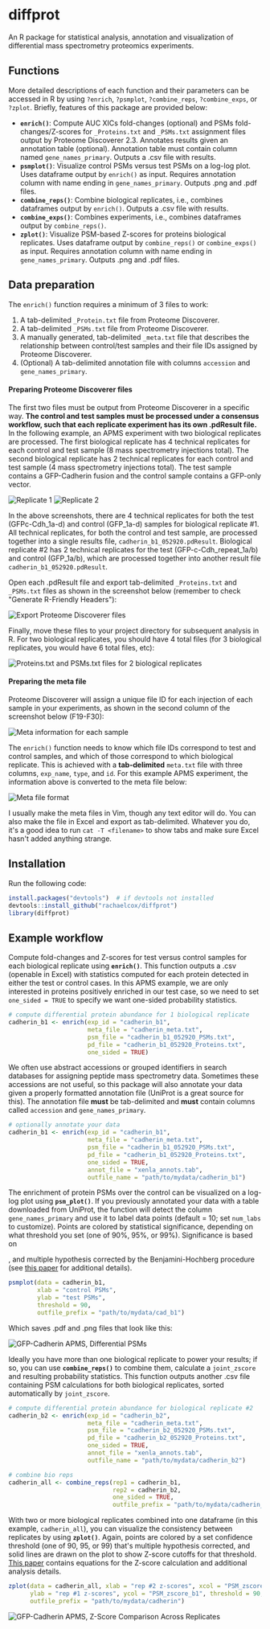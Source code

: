 # diffprot
An R package for statistical analysis, annotation and visualization of differential mass spectrometry proteomics experiments.

## Functions
More detailed descriptions of each function and their parameters can be accessed in R by using `?enrich`, `?psmplot`, `?combine_reps`, `?combine_exps`, or `?zplot`. Briefly, features of this package are provided below:

- **`enrich()`**: Compute AUC XICs fold-changes (optional) and PSMs fold-changes/Z-scores for `_Proteins.txt` and `_PSMs.txt` assignment files output by Proteome Discoverer 2.3. Annotates results given an annotation table (optional). Annotation table must contain column named `gene_names_primary`. Outputs a .csv file with results.
- **`psmplot()`**: Visualize control PSMs versus test PSMs on a log-log plot. Uses dataframe output by `enrich()` as input. Requires annotation column with name ending in `gene_names_primary`. Outputs .png and .pdf files.
- **`combine_reps()`**: Combine biological replicates, i.e., combines dataframes output by `enrich()`. Outputs a .csv file with results.
- **`combine_exps()`**: Combines experiments, i.e., combines dataframes output by `combine_reps()`.
- **`zplot()`**: Visualize PSM-based Z-scores for proteins biological replicates. Uses dataframe output by `combine_reps()` or `combine_exps()` as input. Requires annotation column with name ending in `gene_names_primary`. Outputs .png and .pdf files.

## Data preparation

The `enrich()` function requires a minimum of 3 files to work:

1. A tab-delimited `_Protein.txt` file from Proteome Discoverer.
2. A tab-delimited `_PSMs.txt` file from Proteome Discoverer.
3. A manually generated, tab-delimited `_meta.txt` file that describes the relationship between control/test samples and their file IDs assigned by Proteome Discoverer.
4. (Optional) A tab-delimited annotation file with columns `accession` and `gene_names_primary`.

#### **Preparing Proteome Discoverer files**

The first two files must be output from Proteome Discoverer in a specific way. **The control and test samples must be processed under a consensus workflow, such that each replicate experiment has its own .pdResult file.** In the following example, an APMS experiment with two biological replicates are processed. The first biological replicate has 4 technical replicates for each control and test sample (8 mass spectrometry injections total). The second biological replicate has 2 technical replicates for each control and test sample (4 mass spectrometry injections total). The test sample contains a GFP-Cadherin fusion and the control sample contains a GFP-only vector.

![Replicate 1](/data_prep/consensus_assignment_b1.PNG)
![Replicate 2](/data_prep/consensus_assignment_b2.PNG)

In the above screenshots, there are 4 technical replicates for both the test (GFPc-Cdh_1a-d) and control (GFP_1a-d) samples for biological replicate #1. All technical replicates, for both the control and test sample, are processed together into a single results file, `cadherin_b1_052920.pdResult`. Biological replicate #2 has 2 technical replicates for the test (GFP-c-Cdh_repeat_1a/b) and control (GFP_1a/b), which are processed together into another result file `cadherin_b1_052920.pdResult`.

Open each .pdResult file and export tab-delimited `_Proteins.txt` and `_PSMs.txt` files as shown in the screenshot below (remember to check "Generate R-Friendly Headers"):

![Export Proteome Discoverer files](/data_prep/export.PNG)

Finally, move these files to your project directory for subsequent analysis in R. For two biological replicates, you should have 4 total files (for 3 biological replicates, you would have 6 total files, etc):

![Proteins.txt and PSMs.txt files for 2 biological replicates](/data_prep/files.PNG)

#### Preparing the meta file

Proteome Discoverer will assign a unique file ID for each injection of each sample in your experiments, as shown in the second column of the screenshot below (F19-F30):

![Meta information for each sample](/data_prep/meta_info.PNG)

The `enrich()` function needs to know which file IDs correspond to test and control samples, and which of those correspond to which biological replicate. This is achieved with a **tab-delimited** `meta.txt` file with three columns, `exp_name`, `type`, and `id`. For this example APMS experiment, the information above is converted to the meta file below:

![Meta file format](/data_prep/meta_file.PNG)

I usually make the meta files in Vim, though any text editor will do. You can also make the file in Excel and export as tab-delimited. Whatever you do, it's a good idea to run `cat -T <filename>` to show tabs and make sure Excel hasn't added anything strange.

## Installation
Run the following code:
```r
install.packages("devtools")  # if devtools not installed
devtools::install_github("rachaelcox/diffprot")
library(diffprot)
```
## Example workflow
Compute fold-changes and Z-scores for test versus control samples for each biological replicate using **`enrich()`**. This function outputs a .csv (openable in Excel) with statistics computed for each protein detected in either the test or control cases. In this APMS example, we are only interested in proteins positively enriched in our test case, so we need to set `one_sided = TRUE` to specify we want one-sided probability statistics.
```r
# compute differential protein abundance for 1 biological replicate
cadherin_b1 <- enrich(exp_id = "cadherin_b1",
                      meta_file = "cadherin_meta.txt",
                      psm_file = "cadherin_b1_052920_PSMs.txt",
                      pd_file = "cadherin_b1_052920_Proteins.txt",
                      one_sided = TRUE)
```
We often use abstract accessions or grouped identifiers in search databases for assigning peptide mass spectrometry data. Sometimes these accessions are not useful, so this package will also annotate your data given a properly formatted annotation file (UniProt is a great source for this). The annotation file **must** be tab-delimited and **must** contain columns called `accession` and `gene_names_primary`.
```r
# optionally annotate your data
cadherin_b1 <- enrich(exp_id = "cadherin_b1",
                      meta_file = "cadherin_meta.txt",
                      psm_file = "cadherin_b1_052920_PSMs.txt",
                      pd_file = "cadherin_b1_052920_Proteins.txt",
                      one_sided = TRUE,
                      annot_file = "xenla_annots.tab",
                      outfile_name = "path/to/mydata/cadherin_b1")
```
The enrichment of protein PSMs over the control can be visualized on a log-log plot using **`psm_plot()`**. If you previously annotated your data with a table downloaded from UniProt, the function will detect the column `gene_names_primary` and use it to label data points (default = 10; set `num_labs` to customize). Points are colored by statistical significance, depending on what threshold you set (one of 90%, 95%, or 99%). Significance is based on 


, and multiple hypothesis corrected by the Benjamini-Hochberg procedure (see [this paper](https://elifesciences.org/articles/58662) for additional details).
```r
psmplot(data = cadherin_b1, 
        xlab = "control PSMs", 
        ylab = "test PSMs", 
        threshold = 90, 
        outfile_prefix = "path/to/mydata/cad_b1")
```
Which saves .pdf and .png files that look like this:

![GFP-Cadherin APMS, Differential PSMs](inst/extdata/figures/cad_b1_PSMloglog.png)

Ideally you have more than one biological replicate to power your results; if so, you can use **`combine_reps()`** to combine them, calculate a `joint_zscore` and resulting probability statistics. This function outputs another .csv file containing PSM calculations for both biological replicates, sorted automatically by `joint_zscore`.
```r
# compute differential protein abundance for biological replicate #2
cadherin_b2 <- enrich(exp_id = "cadherin_b2",
                      meta_file = "cadherin_meta.txt",
                      psm_file = "cadherin_b2_052920_PSMs.txt",
                      pd_file = "cadherin_b2_052920_Proteins.txt",
                      one_sided = TRUE,
                      annot_file = "xenla_annots.tab",
                      outfile_name = "path/to/mydata/cadherin_b2")

# combine bio reps
cadherin_all <- combine_reps(rep1 = cadherin_b1,
                             rep2 = cadherin_b2,
                             one_sided = TRUE,
                             outfile_prefix = "path/to/mydata/cadherin_all")
```
With two or more biological replicates combined into one dataframe (in this example, `cadherin_all`), you can visualize the consistency between replicates by using **`zplot()`**. Again, points are colored by a set confidence threshold (one of 90, 95, or 99) that's multiple hypothesis corrected, and solid lines are drawn on the plot to show Z-score cutoffs for that threshold. [This paper](https://elifesciences.org/articles/58662) contains equations for the Z-score calculation and additional analysis details.
```r
zplot(data = cadherin_all, xlab = "rep #2 z-scores", xcol = "PSM_zscore_b2",
      ylab = "rep #1 z-scores", ycol = "PSM_zscore_b1", threshold = 90,
      outfile_prefix = "path/to/mydata/cadherin")
```
![GFP-Cadherin APMS, Z-Score Comparison Across Replicates](inst/extdata/figures/cadherin_zplot.png)


